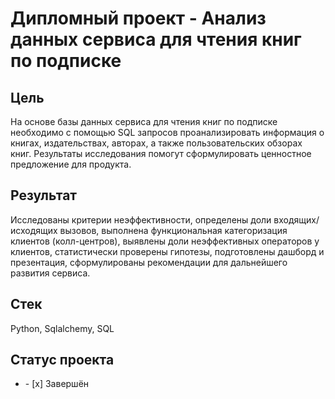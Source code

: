 #  Дипломный проект - Анализ данных сервиса для чтения книг по подписке
## Цель
На основе базы данных сервиса для чтения книг по подписке необходимо с помощью SQL запросов проанализировать информация о книгах, издательствах, авторах, а также пользовательских обзорах книг. Результаты исследования помогут сформулировать ценностное предложение для продукта.
## Результат
Исследованы критерии неэффективности, определены доли входящих/исходящих вызовов, выполнена функциональная категоризация клиентов (колл-центров), выявлены доли неэффективных операторов у клиентов, статистически проверены гипотезы, подготовлены дашборд и презентация, сформулированы рекомендации для дальнейшего развития сервиса. 
## Стек
Python, Sqlalchemy, SQL
## Статус проекта
<ul><li>- [x] Завершён</li>


